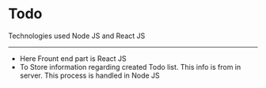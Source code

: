 # Todo

Technologies used Node JS and React JS

---------------------------------------------------

- Here Frount end part is React JS
- To Store information regarding created Todo list. This info is from in server. This process is handled in Node JS
